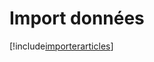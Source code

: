 # Import données

[!include[importerarticles](importdonnees.importerarticles.autogen.md)]













































































